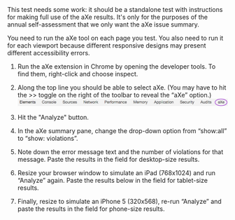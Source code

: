 <div class="ed">This test needs some work: it should be a standalone test with instructions for making full use of the aXe results. It's only for the purposes of the annual self-assessment that we only want the aXe issue summary.</div> 


You need to run the aXe tool on each page you test. You also need to run it for each viewport because different responsive designs may present different accessibility errors.

1. Run the aXe extension in Chrome by opening the developer tools. To find them, right-click and choose inspect.

2. Along the top line you should be able to select aXe. (You may have to hit the >> toggle on the right of the toolbar to reveal the “aXe” option.)
  ![Screenshot showing location of aXe extension in Chrome](/assets/img/aXe-button.jpg) 
3. Hit the "Analyze" button.
4. In the aXe summary pane, change the drop-down option from “show:all” to “show: violations”.
6. Note down the error message text and the number of violations for that message. Paste the results in the field for desktop-size results.
7. Resize your browser window to simulate an iPad (768x1024) and run “Analyze” again. Paste the results below in the field for tablet-size results.
8. Finally, resize to simulate an iPhone 5 (320x568), re-run “Analyze” and paste the results in the field for phone-size results.


